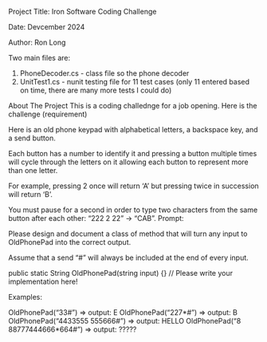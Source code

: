 
Project Title:        Iron Software Coding Challenge 

Date:                 Devcember 2024

Author:               Ron Long


Two main files are:
1) PhoneDecoder.cs - class file so the phone decoder
2) UnitTest1.cs - nunit testing file for 11 test cases (only 11 entered based on time, there are many more tests I could do)



About The Project
This is a coding challednge for a job opening. Here is the challenge (requirement)


Here is an old phone keypad with alphabetical letters, a
backspace key, and a send
button.

Each button has a number to identify it and pressing a button
multiple times will
cycle through the letters on it allowing
each button to represent more than one letter.

For example, pressing 2 once will return ‘A’ but pressing twice
in succession will return
‘B’.

You must pause for a second in order to type two characters from the same
button
after each other: “222 2 22” -> “CAB”.
Prompt:

Please design and document a class of method that will turn any input to OldPhonePad
into the correct output.

Assume that a send “#” will always be included at the end of every input.


public static String OldPhonePad(string input) {}
// Please write your implementation here!


Examples:

OldPhonePad(“33#”) => output: E
OldPhonePad(“227*#”) => output: B
OldPhonePad(“4433555 555666#”) => output: HELLO
OldPhonePad(“8 88777444666*664#”) => output: ?????
